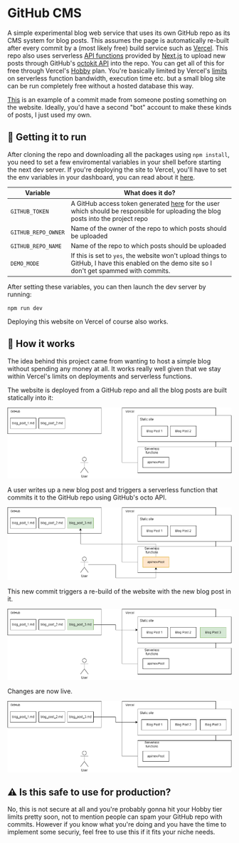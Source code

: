 # GitHub CMS
A simple experimental blog web service that uses its own GitHub repo as its CMS system for blog posts. This assumes the page is automatically re-built after every commit by a (most likely free) build service such as [Vercel](https://vercel.com/). This repo also uses serverless [API functions](https://nextjs.org/docs/api-routes/introduction) provided by [Next.js](https://nextjs.org/) to upload new posts through GitHub's [octokit API](https://github.com/octokit) into the repo. You can get all of this for free through Vercel's [Hobby](https://vercel.com/pricing) plan. You're basically limited by Vercel's [limits](https://vercel.com/docs/concepts/limits/overview) on serverless function bandwidth, execution time etc. but a small blog site can be run completely free without a hosted database this way.

[This](https://github.com/rgarlik/github-cms/commit/abc165b129c9eb18f2384259e4e84f0393d72802) is an example of a commit made from someone posting something on the website. Ideally, you'd have a second "bot" account to make these kinds of posts, I just used my own. 

## 🔨 Getting it to run
After cloning the repo and downloading all the packages using `npm install`, you need to set a few enviromental variables in your shell before starting the next dev server. If you're deploying the site to Vercel, you'll have to set the env variables in your dashboard, you can read about it [here](https://vercel.com/docs/concepts/projects/environment-variables).

| Variable | What does it do?                                                                                                                                                       |
|-------------------|------------------------------------------------------------------------------------------------------------------------------------------------------------------------|
| `GITHUB_TOKEN`      | A GitHub access token generated [here](https://github.com/settings/tokens) for the user which should be responsible for uploading the blog posts into the project repo |
| `GITHUB_REPO_OWNER`      | Name of the owner of the repo to which posts should be uploaded |
| `GITHUB_REPO_NAME`      | Name of the repo to which posts should be uploaded |
| `DEMO_MODE`      | If this is set to `yes`, the website won't upload things to GitHub, I have this enabled on the demo site so I don't get spammed with commits. |

After setting these variables, you can then launch the dev server by running: 
```shell
npm run dev
```

Deploying this website on Vercel of course also works.

## 📜 How it works

The idea behind this project came from wanting to host a simple blog without spending any money at all. It works really well given that we stay within Vercel's limits on deployments and serverless functions.

The website is deployed from a GitHub repo and all the blog posts are built statically into it:

![Diagram 1](/pictures/git_cms_1.png)

A user writes up a new blog post and triggers a serverless function that commits it to the GitHub repo using GitHub's octo API.

![Diagram 2](/pictures/git_cms_2.png)

This new commit triggers a re-build of the website with the new blog post in it.

![Diagram 3](/pictures/git_cms_3.png)

Changes are now live.

![Diagram 4](/pictures/git_cms_4.png)

## ⚠ Is this safe to use for production?
No, this is not secure at all and you're probably gonna hit your Hobby tier limits pretty soon, not to mention people can spam your GitHub repo with commits. However if you know what you're doing and you have the time to implement some securiy, feel free to use this if it fits your niche needs.
